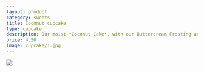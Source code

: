 ```yaml
---
layout: product
category: sweets
title: Coconut cupcake
type: cupcake
description: Our moist *Coconut Cake*, with our Buttercream Frosting and piled high with Shredded Coconut.
price: 4.50
image: cupcake/1.jpg
---
```


![]({{site.baseurl}}/images/cupcake/1.jpg)


